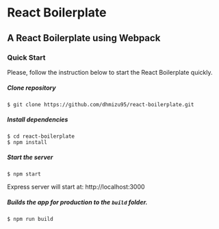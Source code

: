 # React Boilerplate

## A React Boilerplate using Webpack

### Quick Start

Please, follow the instruction below to start the React Boilerplate quickly.

##### Clone repository

```
$ git clone https://github.com/dhmizu95/react-boilerplate.git
```

##### Install dependencies

```
$ cd react-boilerplate
$ npm install
```

##### Start the server

```
$ npm start
```

Express server will start at: http://localhost:3000

##### Builds the app for production to the `build` folder.

```
$ npm run build
```
